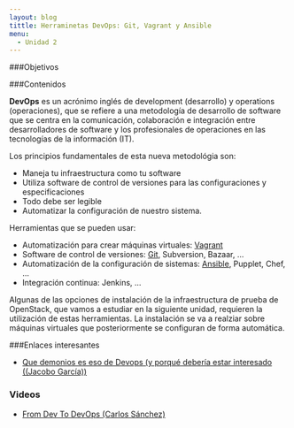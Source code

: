 ```yaml
---
layout: blog
tittle: Herraminetas DevOps: Git, Vagrant y Ansible
menu:
  - Unidad 2
---
```

###Objetivos


###Contenidos

**DevOps** es un acrónimo inglés de development (desarrollo) y operations (operaciones), que se refiere a una metodología de desarrollo de software que se centra en la comunicación, colaboración e integración entre desarrolladores de software y los profesionales de operaciones en las tecnologías de la información (IT). 

Los principios fundamentales de esta nueva metodológia son:

* Maneja tu infraestructura como tu software
* Utiliza software de control de versiones para las configuraciones y especificaciones
* Todo debe ser legible
* Automatizar la configuración de nuestro sistema.

Herramientas que se pueden usar:

* Automatización para crear máquinas virtuales: [Vagrant](vagrant)
* Software de control de versiones: [Git](git), Subversion, Bazaar, ...
* Automatización de la configuración de sistemas: [Ansible](ansible), Pupplet, Chef, ...
* Integración continua: Jenkins, ...

Algunas de las opciones de instalación de la infraestructura de prueba de OpenStack, que vamos a estudiar en la siguiente unidad, requieren la utilización de estas herramientas. La instalación se va a realziar sobre máquinas virtuales que posteriormente se configuran de forma automática.

###Enlaces interesantes

* [Que demonios es eso de Devops (y porqué debería estar interesado ((Jacobo García))](http://www.slideshare.net/therobot/que-demonios-es-eso-de-devops-y-porquedebera-interesarme)

### Videos

* [From Dev To DevOps (Carlos Sánchez)](http://vimeo.com/41555302)
